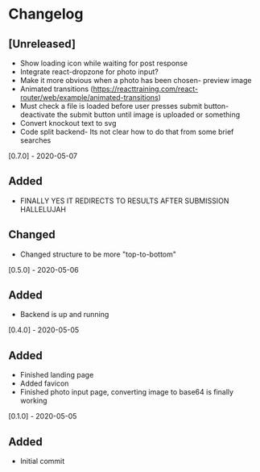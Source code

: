 # Changelog

## [Unreleased]

- Show loading icon while waiting for post response
- Integrate react-dropzone for photo input?
- Make it more obvious when a photo has been chosen- preview image
- Animated transitions (https://reacttraining.com/react-router/web/example/animated-transitions)
- Must check a file is loaded before user presses submit button- deactivate the submit button until image is uploaded or something
- Convert knockout text to svg
- Code split backend- Its not clear how to do that from some brief searches

[0.7.0] - 2020-05-07

## Added

- FINALLY YES IT REDIRECTS TO RESULTS AFTER SUBMISSION HALLELUJAH

## Changed

- Changed structure to be more "top-to-bottom"

[0.5.0] - 2020-05-06

## Added

- Backend is up and running

[0.4.0] - 2020-05-05

## Added

- Finished landing page
- Added favicon
- Finished photo input page, converting image to base64 is finally working

[0.1.0] - 2020-05-05

## Added

- Initial commit
